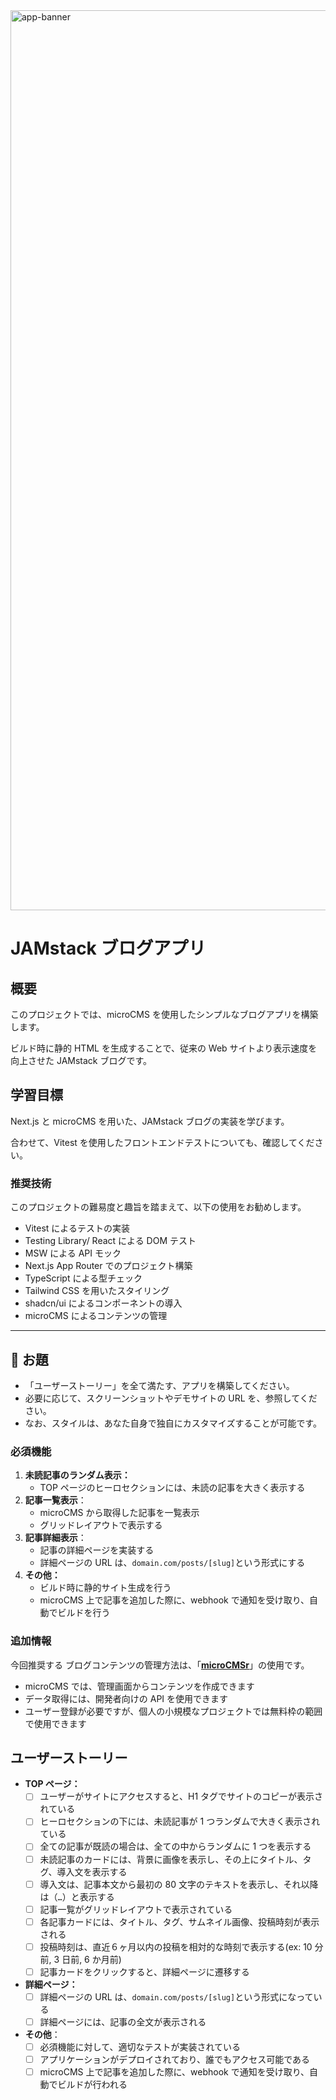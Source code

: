 <img width="1440" alt="app-banner" src="https://github.com/user-attachments/assets/9017acd8-64c4-4299-b044-5a45ea48dfcf" />

# JAMstack ブログアプリ

## 概要

このプロジェクトでは、microCMS を使用したシンプルなブログアプリを構築します。

ビルド時に静的 HTML を生成することで、従来の Web サイトより表示速度を向上させた JAMstack ブログです。

## 学習目標

Next.js と microCMS を用いた、JAMstack ブログの実装を学びます。

合わせて、Vitest を使用したフロントエンドテストについても、確認してください。

### 推奨技術

このプロジェクトの難易度と趣旨を踏まえて、以下の使用をお勧めします。

- Vitest によるテストの実装
- Testing Library/ React による DOM テスト
- MSW による API モック
- Next.js App Router でのプロジェクト構築
- TypeScript による型チェック
- Tailwind CSS を用いたスタイリング
- shadcn/ui によるコンポーネントの導入
- microCMS によるコンテンツの管理

---

## 🎯 お題

- 「ユーザーストーリー」を全て満たす、アプリを構築してください。
- 必要に応じて、スクリーンショットやデモサイトの URL を、参照してください。
- なお、スタイルは、あなた自身で独自にカスタマイズすることが可能です。

### 必須機能

1. **未読記事のランダム表示：**
   - TOP ページのヒーロセクションには、未読の記事を大きく表示する
2. **記事一覧表示**：
   - microCMS から取得した記事を一覧表示
   - グリッドレイアウトで表示する
3. **記事詳細表示**：
   - 記事の詳細ページを実装する
   - 詳細ページの URL は、`domain.com/posts/[slug]`という形式にする
4. **その他：**
   - ビルド時に静的サイト生成を行う
   - microCMS 上で記事を追加した際に、webhook で通知を受け取り、自動でビルドを行う

### **追加情報**

今回推奨する ブログコンテンツの管理方法は、「[**microCMSr**](https://microcms.io)」の使用です。

- microCMS では、管理画面からコンテンツを作成できます
- データ取得には、開発者向けの API を使用できます
- ユーザー登録が必要ですが、個人の小規模なプロジェクトでは無料枠の範囲で使用できます

## ユーザーストーリー

- **TOP ページ：**
  - [ ] ユーザーがサイトにアクセスすると、H1 タグでサイトのコピーが表示されている
  - [ ] ヒーロセクションの下には、未読記事が 1 つランダムで大きく表示されている
  - [ ] 全ての記事が既読の場合は、全ての中からランダムに 1 つを表示する
  - [ ] 未読記事のカードには、背景に画像を表示し、その上にタイトル、タグ、導入文を表示する
  - [ ] 導入文は、記事本文から最初の 80 文字のテキストを表示し、それ以降は（`…`）と表示する
  - [ ] 記事一覧がグリッドレイアウトで表示されている
  - [ ] 各記事カードには、タイトル、タグ、サムネイル画像、投稿時刻が表示される
  - [ ] 投稿時刻は、直近６ヶ月以内の投稿を相対的な時刻で表示する(ex: 10 分前, 3 日前, 6 か月前)
  - [ ] 記事カードをクリックすると、詳細ページに遷移する
- **詳細ページ：**
  - [ ] 詳細ページの URL は、`domain.com/posts/[slug]`という形式になっている
  - [ ] 詳細ページには、記事の全文が表示される
- **その他**：
  - [ ] 必須機能に対して、適切なテストが実装されている
  - [ ] アプリケーションがデプロイされており、誰でもアクセス可能である
  - [ ] microCMS 上で記事を追加した際に、webhook で通知を受け取り、自動でビルドが行われる
